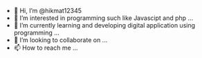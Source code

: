 - 👋 Hi, I’m @hikmat12345
- 👀 I’m interested in programming such like Javascipt and php ...
- 🌱 I’m currently learning and developing digital application using programming ...
- 💞️ I’m looking to collaborate on ...
- 📫 How to reach me ...

<!---
hikmat12345/hikmat12345 is a ✨ special ✨ repository because its `README.md` (this file) appears on your GitHub profile.
You can click the Preview link to take a look at your changes.
--->

